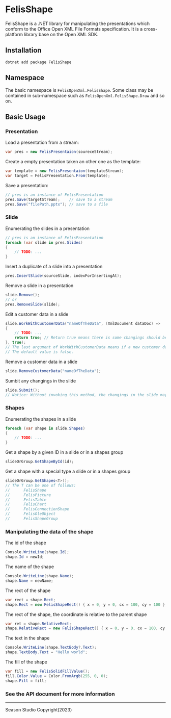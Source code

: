 ﻿# FelisShape

FelisShape is a .NET library for manipulating the presentations which conform to the Office Open XML File Formats specification. It is a cross-platform library base on the Open XML SDK. 

## Installation
```
dotnet add package FelisShape
```

## Namespace

The basic namespace is ```FelisOpenXml.FelisShape```.
Some class may be contained in sub-namespace such as ```FelisOpenXml.FelisShape.Draw``` and so on.

## Basic Usage

### Presentation

Load a presentation from a stream:
``` C#
var pres = new FelisPresentaion(soureceStream);
```

Create a empty presentation taken an other one as the template:
``` C#
var template = new FelisPresentaion(templateStream);
var target = FelisPresentation.From(template);
```

Save a presentation:
``` C#
// pres is an instance of FelisPresentation
pres.Save(targetStream);	// save to a stream
pres.Save("filePath.pptx");	// save to a file
```

### Slide

Enumerating the slides in a presentation
``` C#
// pres is an instance of FelisPresentation
foreach (var slide in pres.Slides)
{
	// TODO: ...
}
```

Insert a duplicate of a slide into a presentation
``` C#
pres.InsertSlide(sourceSlide, indexForInsertingAt);
```

Remove a slide in a presentation
``` C#
slide.Remove();
// or
pres.RemoveSlide(slide);
```

Edit a customer data in a slide
``` C#
slide.WorkWithCustomerData("nameOfTheData", (XmlDocument dataDoc) =>
{
	// TODO: ...
	return true; // Return true means there is some changings should be commited to the slide. Otherwise return false.
}, true);
// The last argument of WorkWithCustomerData means if a new customer data should be created when there is no existing one.
// The default value is false.
```

Remove a customer data in a slide
``` C#
slide.RemoveCustomerData("nameOfTheData");
```

Sumbit any changings in the slide
``` C#
slide.Submit();
// Notice: Without invoking this method, the changings in the slide may be lost after close the presentation.
```

### Shapes

Enumerating the shapes in a slide
``` C#
foreach (var shape in slide.Shapes)
{
	// TODO: ...
}
```

Get a shape by a given ID in a slide or in a shapes group
``` C#
slideOrGroup.GetShapeById(id);
```

Get a shape with a special type a slide or in a shapes group
``` C#
slideOrGroup.GetShapes<T>();
// The T can be one of follows:
//		FelisShape
//		FelisPicture 
//		FelisTable 
//		FelisChart
//		FelisConnectionShape
//		FelisOleObject
//		FelisShapeGroup
```

### Manipulating the data of the shape

The id of the shape
``` C#
Console.WriteLine(shape.Id);
shape.Id = newId;
```

The name of the shape
``` C#
Console.WriteLine(shape.Name);
shape.Name = newName;
```

The rect of the shape
``` C#
var rect = shape.Rect;
shape.Rect = new FelisShapeRect() { x = 0, y = 0, cx = 100, cy = 100 };
```

The rect of the shape, the coordinate is relative to the parent shape
``` C#
var ret = shape.RelativeRect;
shape.RelativeRect = new FelisShapeRect() { x = 0, y = 0, cx = 100, cy = 100 };
```

The text in the shape
``` C#
Console.WriteLine(shape.TextBody?.Text);
shape.TextBody.Text = "Hello world";
```

The fill of the shape
``` C#
var fill = new FelisSolidFillValue();
fill.Color.Value = Color.FromArgb(255, 0, 0);
shape.Fill = fill;
```

### See the API document for more information

------
Season Studio Copyright(2023)